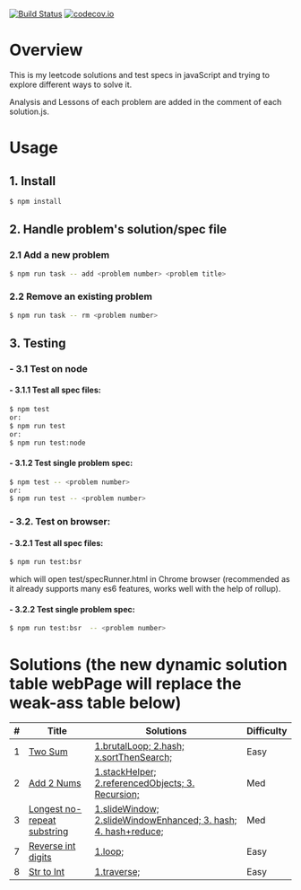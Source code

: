 [![Build Status](https://img.shields.io/travis/Williammer/leetcode-js.svg?branch=master)](https://travis-ci.org/Williammer/leetcode-js)
[![codecov.io](https://codecov.io/github/Williammer/leetcode/coverage.svg?branch=master)](https://codecov.io/gh/Williammer/leetcode)


# Overview

This is my leetcode solutions and test specs in javaScript and trying to explore different ways to solve it.

Analysis and Lessons of each problem are added in the comment of each solution.js.


# Usage

## 1. Install
``` bash
$ npm install
```

## 2. Handle problem's solution/spec file
### 2.1 Add a new problem
``` bash
$ npm run task -- add <problem number> <problem title>
```
### 2.2 Remove an existing problem
``` bash
$ npm run task -- rm <problem number>
```

## 3. Testing

### - 3.1 Test on node
#### - 3.1.1 Test all spec files:
``` bash
$ npm test
or:
$ npm run test
or:
$ npm run test:node
```
#### - 3.1.2 Test single problem spec:
``` bash
$ npm test -- <problem number>
or:
$ npm run test -- <problem number>
```

### - 3.2. Test on browser:
#### - 3.2.1 Test all spec files:
``` bash
$ npm run test:bsr
```
which will open test/specRunner.html in Chrome browser (recommended as it already supports many es6 features, works well with the help of rollup).

#### - 3.2.2 Test single problem spec:
``` bash
$ npm run test:bsr  -- <problem number>
```


# Solutions (the new dynamic solution table webPage will replace the weak-ass table below)
| # | Title | Solutions | Difficulty |
|---| ----- | -------- | ---------- |
|1|[Two Sum](https://leetcode.com/problems/two-sum/)|[1.brutalLoop; 2.hash; x.sortThenSearch;](./src/1.twoSum/solution.js)|Easy|
|2|[Add 2 Nums](https://leetcode.com/problems/add-two-numbers/)|[1.stackHelper; 2.referencedObjects; 3. Recursion;](./src/2.add2Nums/solution.js)|Med|
|3|[Longest no-repeat substring](https://leetcode.com/problems/longest-substring-without-repeating-characters/)|[1.slideWindow; 2.slideWindowEnhanced; 3. hash; 4. hash+reduce;](./src/3.longestSubstr/solution.js)|Med|
|7|[Reverse int digits](https://leetcode.com/problems/reverse-integer/)|[1.loop;](./src/7.reverseInt/solution.js)|Easy|
|8|[Str to Int](https://leetcode.com/problems/string-to-integer-atoi/)|[1.traverse;](./src/8.atoi/solution.js)|Easy|
